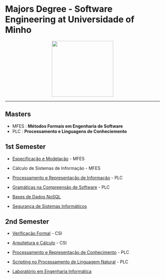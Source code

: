 
# Majors Degree - Software Engineering at Universidade of Minho

<p align="center">
   <img width="200" height="182" src="https://upload.wikimedia.org/wikipedia/commons/9/93/EEUMLOGO.png">
</p>

---

## Masters
- MFES : **Métodos Formais em Engenharia de Software**
- PLC  : **Processamento e Linguagens de Conheciemento**


## 1st Semester

  * [Especificação e Modelação](https://github.com/luis1ribeiro/MEI-MajorsDegree/tree/main/MFES/EM) - MFES

  * Cálculo de Sistemas de Informação - MFES

  * [Processamento e Representação de Informação](https://github.com/luis1ribeiro/MEI-MajorsDegree/tree/main/PLC/PRI) - PLC

  * [Gramáticas na Compreensão de Software](https://github.com/luis1ribeiro/MEI-MajorsDegree/tree/main/PLC/GCS) - PLC

  * [Bases de Dados NoSQL](https://github.com/luis1ribeiro/MEI-MajorsDegree/tree/main/Complementares/BDNSQL)

  * [Segurança de Sistemas Informáticos](https://github.com/luis1ribeiro/MEI-MajorsDegree/tree/main/Complementares/SSI)


## 2nd Semester

  * [Verificação Formal](https://github.com/luis1ribeiro/MEI-MajorsDegree/tree/main/MFES/VF) - CSI

  * [Arquitetura e Cálculo](https://github.com/luis1ribeiro/MEI-MajorsDegree/tree/main/MFES/AC) - CSI

  * [Processamento e Representação de Conhecimento](https://github.com/luis1ribeiro/MEI-MajorsDegree/tree/main/PLC/PRC) - PLC

  * [Scripting no Processamento de Linguagem Natural](https://github.com/luis1ribeiro/MEI-MajorsDegree/tree/main/PLC/SPLN) - PLC

  * [Laboratório em Engenharia Informática](https://github.com/pedrordgs/RailML-Utilities)
